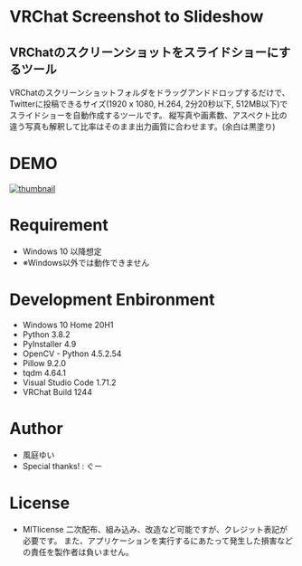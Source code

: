 # VRChat Screenshot to Slideshow
## VRChatのスクリーンショットをスライドショーにするツール

VRChatのスクリーンショットフォルダをドラッグアンドドロップするだけで、Twitterに投稿できるサイズ(1920 x 1080, H.264, 2分20秒以下, 512MB以下)でスライドショーを自動作成するツールです。
縦写真や画素数、アスペクト比の違う写真も解釈して比率はそのまま出力画質に合わせます。(余白は黒塗り)


# DEMO
[![thumbnail](https://pbs.twimg.com/ext_tw_video_thumb/1576873183705452544/pu/img/hqHNqzJ67l_Lswdi.jpg:large)](https://twitter.com/Yui0471/status/1576873318078382083/video/1)


# Requirement

* Windows 10 以降想定
* ※Windows以外では動作できません


# Development Enbironment

* Windows 10 Home 20H1
* Python 3.8.2
* PyInstaller 4.9
* OpenCV - Python 4.5.2.54
* Pillow 9.2.0
* tqdm 4.64.1
* Visual Studio Code 1.71.2
* VRChat Build 1244


# Author

* 風庭ゆい
* Special thanks! : ぐー


# License

* MITlicense
二次配布、組み込み、改造など可能ですが、クレジット表記が必要です。
また、アプリケーションを実行するにあたって発生した損害などの責任を製作者は負いません。
